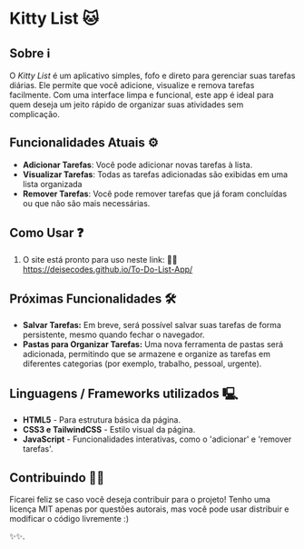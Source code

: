 # Kitty List 🐱

## Sobre ℹ️
O *Kitty List* é um aplicativo simples, fofo e direto para gerenciar suas tarefas diárias. Ele permite que você adicione, visualize e remova tarefas facilmente. Com uma interface limpa e funcional, este app é ideal para quem deseja um jeito rápido de organizar suas atividades sem complicação.

## Funcionalidades Atuais ⚙️
- **Adicionar Tarefas**: Você pode adicionar novas tarefas à lista.
- **Visualizar Tarefas**: Todas as tarefas adicionadas são exibidas em uma lista organizada
- **Remover Tarefas**: Você pode remover tarefas que já foram concluídas ou que não são mais necessárias.

## Como Usar ❓
1. O site está pronto para uso neste link: 
  ⛓️‍💥 https://deisecodes.github.io/To-Do-List-App/

## Próximas Funcionalidades 🛠️
- **Salvar Tarefas:** Em breve, será possível salvar suas tarefas de forma persistente, mesmo quando fechar o navegador.
- **Pastas para Organizar Tarefas:** Uma nova ferramenta de pastas será adicionada, permitindo que se armazene e organize as tarefas em diferentes categorias (por exemplo, trabalho, pessoal, urgente).

## Linguagens / Frameworks utilizados 🖳
- **HTML5** - Para estrutura básica da página.
- **CSS3 e TailwindCSS** - Estilo visual da página.
- **JavaScript** - Funcionalidades interativas, como o 'adicionar' e 'remover tarefas'.

## Contribuindo 👩‍💻
Ficarei feliz se caso você deseja contribuir para o projeto! Tenho uma licença MIT apenas por questões autorais, mas você pode usar distribuir e modificar o código livremente :)


✨✨.



